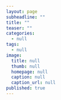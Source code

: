 ```yaml
---
layout: page
subheadline: ""
title: ""
teaser: ""
categories: 
  - null
tags: 
  - null
image: 
  title: null
  thumb: null
  homepage: null
  caption: null
  caption_url: null
published: true
---
```






 [1]: #http://fillmurray.com/200/300
 [2]: #
 [3]: #
 [4]: #
 [5]: #
 [6]: #
 [7]: #
 [8]: #
 [9]: #
 [10]: #
